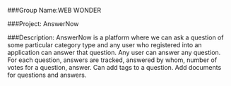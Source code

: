 ###Group Name:WEB WONDER
 
###Project: AnswerNow
 
###Description: AnswerNow is a platform where we can ask a question of some particular category type and any user who registered into an application can answer that question. Any user can answer any question. For each question, answers are tracked, answered by whom, number of votes for a question, answer. Can add tags to a question. Add documents for questions and answers.
